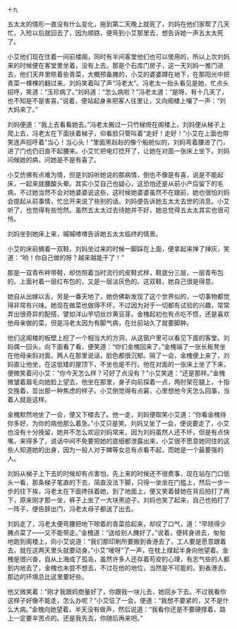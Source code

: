     十九 

   五太太的情形一直没有什么变化，拖到第二天晚上就死了，刘妈在他们家帮了几天忙，入殓以后就回去了，因为顺路，便弯到小艾那里去，想告诉她一声五太太死了。

   小艾他们现在住着一间前楼阁，同时有半间客堂他们也可以使用的，所以上次刘妈来的时候便在客堂里坐着，没有上去。那是个石库门房子，这一天刘妈一推门进去，他们天井里晾着些青菜，大概预备腌的，小艾的婆婆蹲在地下，在那阳光中把青菜一棵棵的翻过来。刘妈笑着叫了声“冯老太”。冯老太一抬头看见是她，忙点头招呼，笑道：“玉珍病了。”刘妈道：“怎么病啦？”冯老太道：“是呀，有十几天了，也不知是不是害喜。”说着，便站起身来把客人往里让，又向阁楼上嚷了一声：“刘大妈来了。”

   刘妈便道：“我上去看看她去。”冯老太搬过一只竹梯倚在阁楼上，刘妈便从梯子上爬上去，冯老太在下面扶着梯子，仰看脸只管叫着“走好！走好！”小艾在上面也带笑连声招呼着“当心！当心头！”里面黑赳赳的像个船舱似的，刘妈弯着腰进了门，进了门也仍旧直不起腰来。小艾忙把电灯捻开了，让她在对面一张床上坐下。刘妈问候她的病，问她是不是有喜了。

   小艾仿佛有点难为情，但是刘妈听她说的那病情，倒也不像是有喜，说是不能起床，一起来就腰酸头晕。其实小艾自己也疑心，这恐怕还是从前小产后留下的毛病，不过她当然不会对她婆婆说这些，这时候她婆婆虽然不在跟前，她也很怕刘妈会提起从前事情，忙岔开来说了些别的话。刘妈便告诉她五太太去世的消息。小艾听了，也觉得有些怆然。虽然五太太过去待她并不好，她总觉得五太太其实也很可怜。

   刘妈坐到她床上来，嘁嘁喳喳告诉她五太太临终的情景。

   小艾的床前搁着一双鞋，刘妈坐过来的时候一脚踩在上面，便拿起来掸了掸灰，笑道：“哟！你自己做的呀？越来越能干了！”

   那是一双青布袢带鞋，却仿照着当时流行的皮鞋式样，鞋底分三层，一层青布包的，上面衬着一层红布包的，又是一层淡灰色的。这双鞋，她自己很是得意。

   她自从出嫁以舌，另是一番天地了，她仿佛新发现了这个世界似的，一切事物都觉得非常有兴味。她现在做菜也做得不坏，不过因为对于一切都有试验的兴趣，常常弄出很奇异的配搭，譬如洋山芋切丝炒黄豆芽。金槐起初也有点吃不惯，还是喜欢他母亲做的菜，但是冯老太因为有脚气病，在灶前站久了就要脚肿。

   他们这阁楼的板壁上挖了一个相当大的方洞，从这窗户里可以看见下面的客堂。刘妈偶一回头，向下面看了看，便笑道：“你们金槐回来了。”金槐端了一张长板凳坐在他母亲斜对面，两人在那里说话，脸色都很沉郁。隔了一会，金槐便上来了，刘妈直让他坐，在这低矮的屋顶下，不坐也是不行。他在对面的一张床上坐了下来，便微笑着问小艾：“你今天怎么样？可好了点没有？”小艾笑道：“还是那样。”金槐微皱着眉毛向她脸上望去，他坐在那里，身子向前探着一点，两肘架在腿上，十指交挽着，显出那一种焦虑的样子。小艾倒觉得有点窘，心里想他今天怎么回事，当着人就是这样。

   金槐默然地坐了一会，便又下楼去了。他一走，刘妈便取笑小艾道：“你看金槐待你多好，为你的病他那么着急。”小艾只是笑。刘妈又坐了一会，便说要走了，小艾也没有十分挽留，她并不怎么欢迎刘妈常来，因为刘妈虽然人还不坏，但是有点快嘴，来得多了，说话中间不免要把她的底细都泄露出来，小艾很不愿意她同住的这些人知道她的出身，因为一般人对于婢等女总有点看不起，而她是一个最要强的人。

   刘妈从梯子上下去的时候却有点害怕，先上来的时候还不很费事，现在站在门口低头一看，那条梯子笔直的下去，简直没法下脚，只得一坐坐在门槛上，然后一步一步的往下挨，冯老太在下面搀扶着她，到了地面上，便又笑着替她在背后拍打了两下，原来刚才那一坐，裤子上坐了一大块黑迹子。刘妈也笑了起来，自己也拍打了一阵子，便告辞出门，冯老太母子都送了出去。

   刘妈走了，冯老太便弯腰把地下晾着的青菜拾起来，却叹了口气，道：“早晓得少腌点菜了——又不能带走。”金槐道：“送给别人腌好了。”说着，便转身进去，匆匆地跑到阁楼上，向小艾说道：“我们那印刷所要搬到香港去了，工人要是愿意跟着去，就在这两天里头就要动身。”小艾“嗳呀”了一声，在枕上撑起半身向他望着。金槐是很兴奋，自从上海成了孤岛，虽然许多人还存着苟安的心理，有志气些的人都到内地去了，金槐也未尝不想去，不过在他的地位，当然是不可能的。到香港去，那边的环境总比这里要好些。

   他又微笑着：“刚才我跟妈商量好了，你跟我一块儿去，她回乡下去。不过我看你这样子好像不能走，怎么办呢？”小艾怔了一会，便道：“我想不要紧的，又不是什么大病。”金槐向她望着，半天没有做声，然后说道：“我看你还是不要硬撑着，路上一定要辛苦点的。还是我先去，你随后再来吧。”

